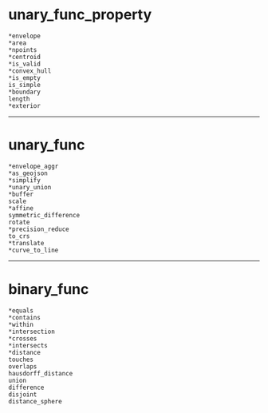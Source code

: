 # unary_func_property
```
*envelope
*area
*npoints
*centroid
*is_valid
*convex_hull
*is_empty
is_simple
*boundary
length
*exterior
```
---
# unary_func
```
*envelope_aggr
*as_geojson
*simplify
*unary_union
*buffer
scale
*affine
symmetric_difference
rotate
*precision_reduce
to_crs
*translate
*curve_to_line
```

---

# binary_func
```
*equals
*contains
*within
*intersection
*crosses
*intersects
*distance
touches
overlaps
hausdorff_distance
union
difference
disjoint
distance_sphere
```
